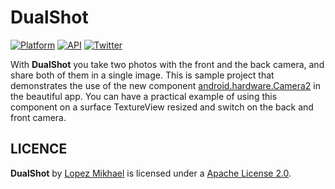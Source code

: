 DualShot
=========
[![Platform](https://img.shields.io/badge/platform-android-green.svg)](http://developer.android.com/index.html)
[![API](https://img.shields.io/badge/API-21%2B-brightgreen.svg?style=flat)](https://android-arsenal.com/api?level=21)
[![Twitter](https://img.shields.io/badge/Twitter-@LopezMikhael-blue.svg?style=flat)](http://twitter.com/lopezmikhael)

With **DualShot** you take two photos with the front and the back camera, and share both of them in a single image.
This is sample project that demonstrates the use of the new component [android.hardware.Camera2](http://developer.android.com/reference/android/hardware/camera2/package-summary.html) in the beautiful app. You can have a practical example of using this component on a surface TextureView resized and switch on the back and front camera.


LICENCE
-----

**DualShot** by [Lopez Mikhael](http://mikhaellopez.com/) is licensed under a [Apache License 2.0](http://www.apache.org/licenses/LICENSE-2.0).
